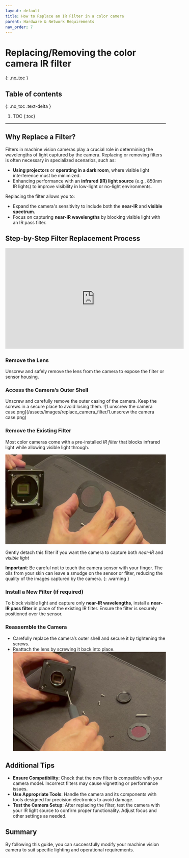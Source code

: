 ```yaml
---
layout: default
title: How to Replace an IR Filter in a color camera
parent: Hardware & Network Requirements
nav_order: 7
---
```


# Replacing/Removing the color camera IR filter 
{: .no_toc }

## Table of contents
{: .no_toc .text-delta }

1. TOC
{:toc}

---

## Why Replace a Filter?
Filters in machine vision cameras play a crucial role in determining the wavelengths of light captured by the camera. Replacing or removing filters is often necessary in specialized scenarios, such as:
* **Using projectors** or **operating in a dark room**, where visible light interference must be minimized.
* Enhancing performance with an **infrared (IR) light source** (e.g., 850nm IR lights) to improve visibility in low-light or no-light environments.

Replacing the filter allows you to:
* Expand the camera's sensitivity to include both the **near-IR** and **visible spectrum**.
* Focus on capturing **near-IR wavelengths** by blocking visible light with an IR pass filter.

## Step-by-Step Filter Replacement Process
<iframe width="560" height="315" src="https://www.youtube.com/embed/JISiSYFnnIM" frameborder="0" allowfullscreen></iframe>

### Remove the Lens 
Unscrew and safely remove the lens from the camera to expose the filter or sensor housing.

### Access the Camera’s Outer Shell
Unscrew and carefully remove the outer casing of the camera. Keep the screws in a secure place to avoid losing them.
![1.unscrew the camera case.png](/assets/images/replace_camera_filter/1.unscrew the camera case.png)

### Remove the Existing Filter
Most color cameras come with a pre-installed *IR filter* that blocks infrared light while allowing visible light through.

![2.remove_the_IR_filter.png](/assets/images/replace_camera_filter/2.remove_the_IR_filter.png)

Gently detach this filter if you want the camera to capture both *near-IR* and *visible light*

**Important**: Be careful not to touch the camera sensor with your finger. The oils from your skin can leave a smudge on the sensor or filter, reducing the quality of the images captured by the camera.
{: .warning }

### Install a New Filter (if required)
To block visible light and capture only **near-IR wavelengths**, install a **near-IR pass filter** in place of the existing IR filter. Ensure the filter is securely positioned over the sensor.

### Reassemble the Camera
* Carefully replace the camera’s outer shell and secure it by tightening the screws.
* Reattach the lens by screwing it back into place.
![3.Reassemble_the_Camera.png](/assets/images/replace_camera_filter/3.Reassemble_the_Camera.png)

## Additional Tips
* **Ensure Compatibility**: Check that the new filter is compatible with your camera model. Incorrect filters may cause vignetting or performance issues.
* **Use Appropriate Tools**: Handle the camera and its components with tools designed for precision electronics to avoid damage.
* **Test the Camera Setup**: After replacing the filter, test the camera with your IR light source to confirm proper functionality. Adjust focus and other settings as needed.


## Summary
By following this guide, you can successfully modify your machine vision camera to suit specific lighting and operational requirements.




